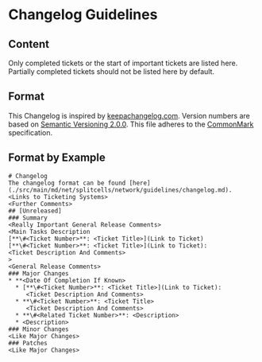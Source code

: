 # Changelog Guidelines
## Content
Only completed tickets or the start of important tickets are listed here.
Partially completed tickets should not be listed here by default.
## Format
This Changelog is inspired by [keepachangelog.com](https://keepachangelog.com/en/1.0.0/).
Version numbers are based on [Semantic Versioning 2.0.0](https://semver.org/spec/v2.0.0.html).
This file adheres to the [CommonMark](https://spec.commonmark.org/0.29) specification.
## Format by Example
```
# Changelog
The changelog format can be found [here](./src/main/md/net/splitcells/network/guidelines/changelog.md).
<Links to Ticketing Systems>
<Further Comments>
## [Unreleased]
### Summary
<Really Important General Release Comments>
<Main Tasks Description
[**\#<Ticket Number>**: <Ticket Title>](Link to Ticket)
[**\#<Ticket Number>**: <Ticket Title>](Link to Ticket):
<Ticket Description And Comments>
>
<General Release Comments>
### Major Changes
* **<Date Of Completion If Known>
  * [**\#<Ticket Number>**: <Ticket Title>](Link to Ticket):
     <Ticket Description And Comments>
  * **\#<Ticket Number>**: <Ticket Title>
     <Ticket Description And Comments>
  * **\#<Related Ticket Number>**: <Description>
  * <Description>
### Minor Changes
<Like Major Changes>
### Patches
<Like Major Changes>
```